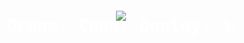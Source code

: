 <div style="text-align:center; margin-top:20px;">
  <img src="https://capsule-render.vercel.app/api?type=waving&color=0:var(--bgColor-accent-emphasis, var(--color-accent-emphasis)),100:var(--color-accent-emphasis)&height=250&section=header&text=Dream.%20Code.%20Deploy.%20✨&fontSize=50&fontColor=ffffff&animation=fadeIn" />

  <h2 style="
      color: #ffffff;
      font-size: 32px;
      margin-top: -40px;
      text-shadow:
        0 0 5px var(--bgColor-accent-emphasis, var(--color-accent-emphasis)),
        0 0 10px var(--bgColor-accent-emphasis, var(--color-accent-emphasis)),
        0 0 20px var(--color-accent-emphasis),
        0 0 30px var(--color-accent-emphasis),
        0 0 40px var(--bgColor-accent-emphasis, var(--color-accent-emphasis)),
        0 0 55px var(--color-accent-emphasis),
        0 0 75px var(--bgColor-accent-emphasis, var(--color-accent-emphasis));
      animation: pulse 2s infinite alternate;
  ">

    Dream. Code. Deploy. ✨
  </h2>
</div>

<style>
  @keyframes pulse {
    0% {
      text-shadow:
        0 0 5px var(--bgColor-accent-emphasis, var(--color-accent-empha




## ⚡ About Me  
- 🔥 11+ years in the IT industry — solution architecture & development  
- ⚡ 9+ years with Microsoft Dynamics CRM & Power Platform  
- 🏆 Microsoft Certified: Power Apps, Power Automate, PCF, Solution Architect  
- 🤖 AI Enthusiast | Bot Framework | RPA (UiPath) | Azure  

<p align="center">
  <img src="https://img.shields.io/badge/D365-%2300FFFF.svg?&style=for-the-badge&logo=microsoft-dynamics-365&logoColor=black" />
  <img src="https://img.shields.io/badge/Power_Apps-%23FF00FF.svg?&style=for-the-badge&logo=powerapps&logoColor=white" />
  <img src="https://img.shields.io/badge/Azure-%230096FF.svg?&style=for-the-badge&logo=microsoft-azure&logoColor=white" />
  <img src="https://img.shields.io/badge/AI-ML-%23FFFF00.svg?&style=for-the-badge&logo=python&logoColor=black" />
</p>

---

## 📊 GitHub Stats  
<p align="center">
  <img src="https://github-readme-stats.vercel.app/api?username=NaveenGaneshe&show_icons=true&theme=tokyonight&hide_border=true" height="180"/>
  <img src="https://github-readme-streak-stats.herokuapp.com/?user=NaveenGaneshe&theme=tokyonight&hide_border=true" height="180"/>
</p>

---

## 🚀 Featured Projects  

| Project | Demo | Description |
|---------|------|-------------|
| **[PCF-Controls](https://github.com/NaveenGaneshe/PCF-Controls)** | <img src="https://media.giphy.com/media/QTfX9Ejfra3ZmNxh6B/giphy.gif" width="250"/> | Custom UI controls for Power Apps with cyberpunk-styled UX. |
| **[DynamicCRMWebAPI](https://github.com/NaveenGaneshe/DynamicCRMWebAPI)** | <img src="https://media.giphy.com/media/L1R1tvI9svkIWwpVYr/giphy.gif" width="250"/> | Utility library for simplifying Web API integrations in Dynamics CRM. |

---

## 🎓 Certifications  
- Microsoft Certified Professional — Azure & Web Services  
- Power Platform Functional Consultant (PL-200, PL-900)  
- Power Platform Solution Architect (PL-600)  
- Microsoft Certified Trainer  

---

## 🔗 Connect With Me  
<p align="center">
  <a href="https://www.linkedin.com/in/naveen-ganeshe">
    <img src="https://img.shields.io/badge/LinkedIn-Connect-0077B5?logo=linkedin&logoColor=white&style=for-the-badge" />
  </a>
  <a href="mailto:n.ganeshe@yahoo.com">
    <img src="https://img.shields.io/badge/Email-Me-D14836?logo=gmail&logoColor=white&style=for-the-badge" />
  </a>
</p>

---

<p align="center">
  <img src="https://media.giphy.com/media/xTkcEQACH24SMPxIQg/giphy.gif" width="600" />
</p>
